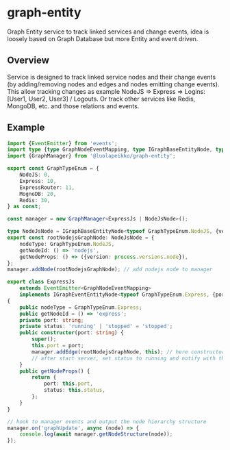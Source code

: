 # graph-entity

Graph Entity service to track linked services and change events, idea is loosely based on Graph Database but more Entity and event driven.

## Overview

Service is designed to track linked service nodes and their change events (by adding/removing nodes and edges and nodes emitting change events).
This allow tracking changes as example NodeJS => Express => Logins: [User1, User2, User3] / Logouts. Or track other services like Redis, MongoDB, etc. and those relations and events.

## Example

```typescript
import {EventEmitter} from 'events';
import type {type GraphNodeEventMapping, type IGraphBaseEntityNode, type IGraphEventEntityNode} from '@luolapeikko/graph-entity-types';
import {GraphManager} from '@luolapeikko/graph-entity';

export const GraphTypeEnum = {
	NodeJS: 0,
	Express: 10,
	ExpressRouter: 11,
	MognoDB: 20,
	Redis: 30,
} as const;

const manager = new GraphManager<ExpressJs | NodeJsNode>();

type NodeJsNode = IGraphBaseEntityNode<typeof GraphTypeEnum.NodeJS, {version: string}>;
export const rootNodejsGraphNode: NodeJsNode = {
	nodeType: GraphTypeEnum.NodeJS,
	getNodeId: () => 'nodejs',
	getNodeProps: () => ({version: process.versions.node}),
};
manager.addNode(rootNodejsGraphNode); // add nodejs node to manager

export class ExpressJs
	extends EventEmitter<GraphNodeEventMapping>
	implements IGraphEventEntityNode<typeof GraphTypeEnum.Express, {port: string | number | undefined; status?: 'running' | 'stopped'}>
{
	public nodeType = GraphTypeEnum.Express;
	public getNodeId = () => 'express';
	private port: string;
	private status: 'running' | 'stopped' = 'stopped';
	public constructor(port: string) {
		super();
		this.port = port;
		manager.addEdge(rootNodejsGraphNode, this); // here constructor work easy way to add edge to nodejs root node
		// after start server, set status to running and notify with this.emit('nodeUpdated') event
	}
	public getNodeProps() {
		return {
			port: this.port,
			status: this.status,
		};
	}
}

// hook to manager events and output the node hierarchy structure
manager.on('graphUpdate', async (node) => {
	console.log(await manager.getNodeStructure(node));
});
```
